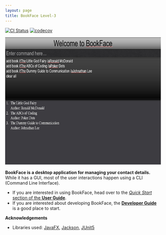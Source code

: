 ```yaml
---
layout: page
title: BookFace Level-3
---
```


[![CI Status](https://github.com/AY2223S1-CS2103-F14-4/tp/workflows/Java%20CI/badge.svg)](https://github.com/AY2223S1-CS2103-F14-4/tp/actions)
[![codecov](https://codecov.io/gh/AY2223S1-CS2103-F14-4/tp/branch/master/graph/badge.svg?token=OEJZHHR2YH)](https://codecov.io/gh/AY2223S1-CS2103-F14-4/tp)

![Ui](images/Ui.png)

**BookFace is a desktop application for managing your contact details.** While it has a GUI, most of the user interactions happen using a CLI (Command Line Interface).

* If you are interested in using BookFace, head over to the [_Quick Start_ section of the **User Guide**](UserGuide.html#quick-start).
* If you are interested about developing BookFace, the [**Developer Guide**](DeveloperGuide.html) is a good place to start.


**Acknowledgements**

* Libraries used: [JavaFX](https://openjfx.io/), [Jackson](https://github.com/FasterXML/jackson), [JUnit5](https://github.com/junit-team/junit5)
